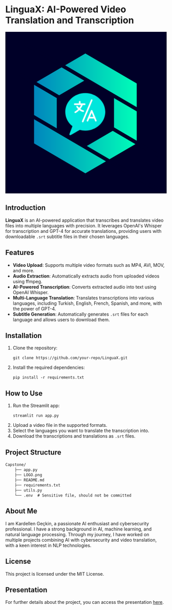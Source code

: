 # LinguaX: AI-Powered Video Translation and Transcription

![LinguaX Logo](https://github.com/kgeckin/UP-School-AI-First-Developer/blob/60482d7bc5a748e8c97c11c3f0a72099b38c31f4/Capstone/LOGO.png)

## Introduction

**LinguaX** is an AI-powered application that transcribes and translates video files into multiple languages with precision. It leverages OpenAI's Whisper for transcription and GPT-4 for accurate translations, providing users with downloadable `.srt` subtitle files in their chosen languages.

## Features

- **Video Upload**: Supports multiple video formats such as MP4, AVI, MOV, and more.
- **Audio Extraction**: Automatically extracts audio from uploaded videos using ffmpeg.
- **AI-Powered Transcription**: Converts extracted audio into text using OpenAI Whisper.
- **Multi-Language Translation**: Translates transcriptions into various languages, including Turkish, English, French, Spanish, and more, with the power of GPT-4.
- **Subtitle Generation**: Automatically generates `.srt` files for each language and allows users to download them.

## Installation

1. Clone the repository:
   ```
   git clone https://github.com/your-repo/LinguaX.git
   ```
2. Install the required dependencies:
   ```
   pip install -r requirements.txt
   ```

## How to Use

1. Run the Streamlit app:
   ```
   streamlit run app.py
   ```
2. Upload a video file in the supported formats.
3. Select the languages you want to translate the transcription into.
4. Download the transcriptions and translations as `.srt` files.

## Project Structure

```
Capstone/
    ├── app.py
    ├── LOGO.png
    ├── README.md
    ├── requirements.txt
    ├── utils.py
    └── .env  # Sensitive file, should not be committed
```

## About Me

I am Kardellen Geçkin, a passionate AI enthusiast and cybersecurity professional. I have a strong background in AI, machine learning, and natural language processing. Through my journey, I have worked on multiple projects combining AI with cybersecurity and video translation, with a keen interest in NLP technologies.

## License

This project is licensed under the MIT License.

## Presentation

For further details about the project, you can access the presentation [here](https://www.canva.com/design/DAGQZMDAeEI/mwx65uoRkltHCMQhDoTUWg/view?utm_content=DAGQZMDAeEI&utm_campaign=share_your_design&utm_medium=link&utm_source=shareyourdesignpanel).
